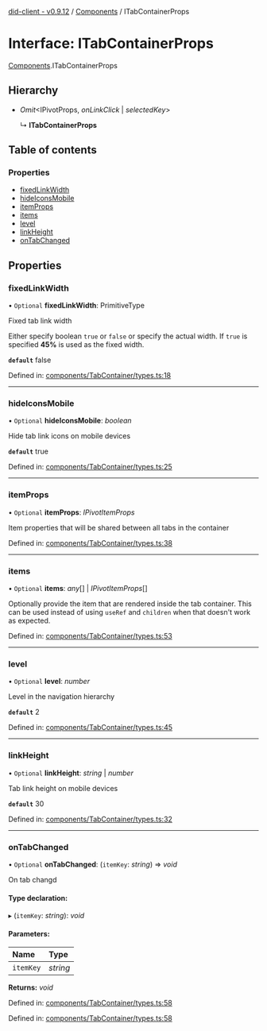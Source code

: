 [did-client - v0.9.12](../README.md) / [Components](../modules/components.md) / ITabContainerProps

# Interface: ITabContainerProps

[Components](../modules/components.md).ITabContainerProps

## Hierarchy

* *Omit*<IPivotProps, *onLinkClick* \| *selectedKey*\>

  ↳ **ITabContainerProps**

## Table of contents

### Properties

- [fixedLinkWidth](components.itabcontainerprops.md#fixedlinkwidth)
- [hideIconsMobile](components.itabcontainerprops.md#hideiconsmobile)
- [itemProps](components.itabcontainerprops.md#itemprops)
- [items](components.itabcontainerprops.md#items)
- [level](components.itabcontainerprops.md#level)
- [linkHeight](components.itabcontainerprops.md#linkheight)
- [onTabChanged](components.itabcontainerprops.md#ontabchanged)

## Properties

### fixedLinkWidth

• `Optional` **fixedLinkWidth**: PrimitiveType

Fixed tab link width

Either specify boolean `true` or `false` or
specify the actual width. If `true` is specified
**45%** is used as the fixed width.

**`default`** false

Defined in: [components/TabContainer/types.ts:18](https://github.com/Puzzlepart/did/blob/dev/client/components/TabContainer/types.ts#L18)

___

### hideIconsMobile

• `Optional` **hideIconsMobile**: *boolean*

Hide tab link icons on mobile devices

**`default`** true

Defined in: [components/TabContainer/types.ts:25](https://github.com/Puzzlepart/did/blob/dev/client/components/TabContainer/types.ts#L25)

___

### itemProps

• `Optional` **itemProps**: *IPivotItemProps*

Item properties that will be shared between
all tabs in the container

Defined in: [components/TabContainer/types.ts:38](https://github.com/Puzzlepart/did/blob/dev/client/components/TabContainer/types.ts#L38)

___

### items

• `Optional` **items**: *any*[] \| *IPivotItemProps*[]

Optionally provide the item that are rendered
inside the tab container. This can be used instead of
using `useRef` and `children` when that doesn't
work as expected.

Defined in: [components/TabContainer/types.ts:53](https://github.com/Puzzlepart/did/blob/dev/client/components/TabContainer/types.ts#L53)

___

### level

• `Optional` **level**: *number*

Level in the navigation hierarchy

**`default`** 2

Defined in: [components/TabContainer/types.ts:45](https://github.com/Puzzlepart/did/blob/dev/client/components/TabContainer/types.ts#L45)

___

### linkHeight

• `Optional` **linkHeight**: *string* \| *number*

Tab link height on mobile devices

**`default`** 30

Defined in: [components/TabContainer/types.ts:32](https://github.com/Puzzlepart/did/blob/dev/client/components/TabContainer/types.ts#L32)

___

### onTabChanged

• `Optional` **onTabChanged**: (`itemKey`: *string*) => *void*

On tab changd

#### Type declaration:

▸ (`itemKey`: *string*): *void*

#### Parameters:

Name | Type |
:------ | :------ |
`itemKey` | *string* |

**Returns:** *void*

Defined in: [components/TabContainer/types.ts:58](https://github.com/Puzzlepart/did/blob/dev/client/components/TabContainer/types.ts#L58)

Defined in: [components/TabContainer/types.ts:58](https://github.com/Puzzlepart/did/blob/dev/client/components/TabContainer/types.ts#L58)
